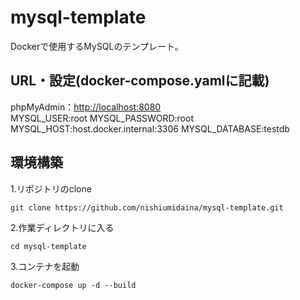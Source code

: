 # mysql-template  
Dockerで使用するMySQLのテンプレート。  
## URL・設定(docker-compose.yamlに記載)  
phpMyAdmin：[http://localhost:8080](http://localhost:8080)  
MYSQL_USER:root
MYSQL_PASSWORD:root
MYSQL_HOST:host.docker.internal:3306
MYSQL_DATABASE:testdb
## 環境構築
1.リポジトリのclone
```
git clone https://github.com/nishiumidaina/mysql-template.git
```
2.作業ディレクトリに入る
```
cd mysql-template
```
3.コンテナを起動
```
docker-compose up -d --build
```
